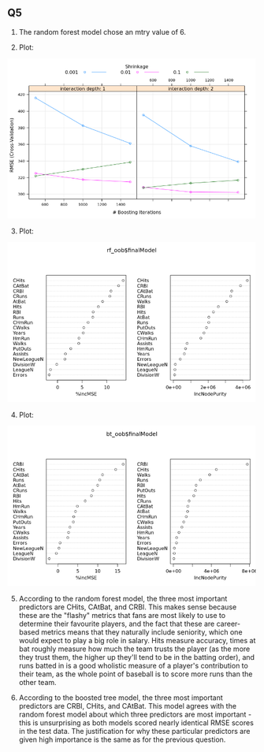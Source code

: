 ## Q5

1. The random forest model chose an mtry value of 6.

2. Plot:

![](gb_cv.png)

3. Plot: 

![](rf_oob.png)

4. Plot:

![](bt_oob.png)

5. According to the random forest model, the three most important predictors are
CHits, CAtBat, and CRBI. This makes sense because these are the "flashy" metrics
that fans are most likely to use to determine their favourite players, and the
fact that these are career-based metrics means that they naturally include
seniority, which one would expect to play a big role in salary. Hits measure
accuracy, times at bat roughly measure how much the team trusts the player (as
the more they trust them, the higher up they'll tend to be in the batting order),
and runs batted in is a good wholistic measure of a player's contribution to their
team, as the whole point of baseball is to score more runs than the other team.

6. According to the boosted tree model, the three most important predictors are
CRBI, CHits, and CAtBat. This model agrees with the random forest model about
which three predictors are most important - this is unsurprising as both models
scored nearly identical RMSE scores in the test data. The justification for why
these particular predictors are given high importance is the same as for the
previous question.
